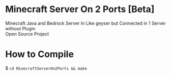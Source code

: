 # Minecraft Server On 2 Ports [Beta]
Minecraft Java and Bedrock Server In Like geyser but Connected in 1 Server without Plugin
<br>
Open Source Project
# How to Compile
$ ```cd MinecraftServerOn2Ports && make```
